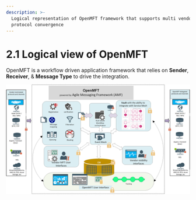 ```yaml
---
description: >-
  Logical representation of OpenMFT framework that supports multi vendor and
  protocol convergence
---
```


# 2.1 Logical view of OpenMFT

OpenMFT is a workflow driven application framework that relies on **Sender**, **Receiver**, & **Message Type** to drive the integration.

![A multi vendor and protocol convergence framework](../.gitbook/assets/openmft_logical_flow.png)

